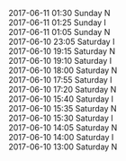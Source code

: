 2017-06-11 01:30 Sunday  N  
2017-06-11 01:25 Sunday  I  
2017-06-11 01:05 Sunday  N  
2017-06-10 23:05 Saturday  I  
2017-06-10 19:15 Saturday  N  
2017-06-10 19:10 Saturday  I  
2017-06-10 18:00 Saturday  N  
2017-06-10 17:55 Saturday  I  
2017-06-10 17:20 Saturday  N  
2017-06-10 15:40 Saturday  I  
2017-06-10 15:35 Saturday  N  
2017-06-10 15:30 Saturday  I  
2017-06-10 14:05 Saturday  N  
2017-06-10 14:00 Saturday  I  
2017-06-10 13:00 Saturday  N  
